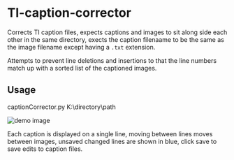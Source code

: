 # TI-caption-corrector
Corrects TI caption files, expects captions and images to sit along side each other in the same directory, exects the caption filenaame to be the same as the image filename except having a `.txt` extension.

Attempts to prevent line deletions and insertions to that the line numbers match up with a sorted list of the captioned images.

## Usage

captionCorrector.py K:\directory\path

![demo image](https://user-images.githubusercontent.com/35278260/197368033-70c8ae9b-5f0a-44c9-8bfe-978fe32b5597.png)

Each caption is displayed on a single line, moving between lines moves between images, unsaved changed lines are shown in blue, click save to save edits to caption files.
